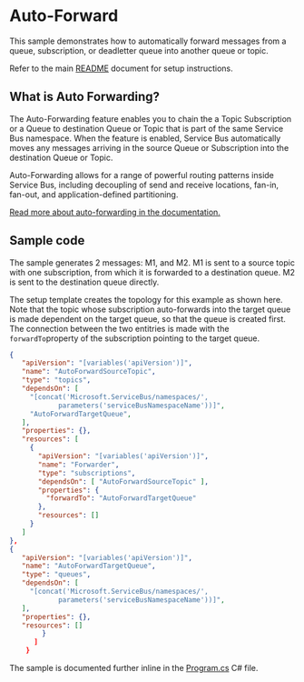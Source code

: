 # Auto-Forward

This sample demonstrates how to automatically forward messages from a queue,
subscription, or deadletter queue into another queue or topic. 

Refer to the main [README](../README.md) document for setup instructions. 

## What is Auto Forwarding?

The Auto-Forwarding feature enables you to chain the a Topic Subscription or a
Queue to destination Queue or Topic that is part of the same Service Bus
namespace. When the feature is enabled, Service Bus automatically moves any
messages arriving in the source Queue or Subscription into the destination Queue
or Topic. 

Auto-Forwarding allows for a range of powerful routing patterns inside Service
Bus, including decoupling of send and receive locations, fan-in, fan-out, and
application-defined partitioning.  

[Read more about auto-forwarding in the documentation.][1]

## Sample code

The sample generates 2 messages: M1, and M2. M1 is sent to a source topic
with one subscription, from which it is forwarded to a destination queue. M2 is
sent to the destination queue directly. 

The setup template creates the topology for this example as shown here. Note
that the topic whose subscription auto-forwards into the target queue is made
dependent on the target queue, so that the queue is created first. The
connection between the two entitries is made with the ```forwardTo```property of
the subscription pointing to the target queue. 

``` JSON
{
   "apiVersion": "[variables('apiVersion')]",
   "name": "AutoForwardSourceTopic",
   "type": "topics",
   "dependsOn": [
     "[concat('Microsoft.ServiceBus/namespaces/', 
            parameters('serviceBusNamespaceName'))]",
     "AutoForwardTargetQueue",
   ],
   "properties": {},
   "resources": [
     {
       "apiVersion": "[variables('apiVersion')]",
       "name": "Forwarder",
       "type": "subscriptions",
       "dependsOn": [ "AutoForwardSourceTopic" ],
       "properties": {
         "forwardTo": "AutoForwardTargetQueue"
       },
       "resources": []
     }
   ]
},
{
   "apiVersion": "[variables('apiVersion')]",
   "name": "AutoForwardTargetQueue",
   "type": "queues",
   "dependsOn": [
     "[concat('Microsoft.ServiceBus/namespaces/', 
            parameters('serviceBusNamespaceName'))]",
   ],
   "properties": {},
   "resources": []
        }
      ]
    }
```


The sample is documented further inline in the [Program.cs](Program.cs) C# file.

[1]: https://docs.microsoft.com/en-us/azure/service-bus-messaging/service-bus-auto-forwarding